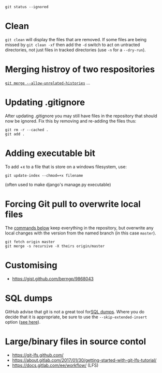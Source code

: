 `git status --ignored`

Clean
=====
`git clean` will display the files that are removed. If some files are being missed by `git clean -xf` then add the `-d` switch to act on untracted directories, not just files in tracked directories (use `-n` for a `--dry-run`).

Merging histroy of two respositories
====================================
[`git merge --allow-unrelated-histories`](https://stackoverflow.com/a/10548919/1624894) ...

Updating .gitignore
===================
After updating .gitignore you may still have files in the repository that should now be ignored.  Fix this by removing and re-adding the files thus:

    git rm -r --cached .
    git add .

Adding executable bit
=====================
To add +x to a file that is store on a windows filesystem, use:

    git update-index --chmod=+x filename

(often used to make django's manage.py executable)

Forcing Git pull to overwrite local files
=========================================

The [commands below](http://stackoverflow.com/a/10113231/1895018) keep everything in the repository, but overwrite any local changes with the version from the named branch (in this case `master`).

    git fetch origin master
    git merge -s recursive -X theirs origin/master

Customising
===========
* https://gist.github.com/berngp/9868043

SQL dumps
=========
GitHub advise that git is not a great tool for[SQL dumps](https://help.github.com/articles/what-is-my-disk-quota/#database-dumps).  Where you do decide that it is appropriate, be sure to use the `--skip-extended-insert` option ([see here](https://www.viget.com/articles/backup-your-database-in-git)).

Large/binary files in source contol
===================================
* https://git-lfs.github.com/
* https://about.gitlab.com/2017/01/30/getting-started-with-git-lfs-tutorial/
* https://docs.gitlab.com/ee/workflow/ (LFS)

